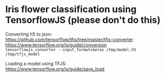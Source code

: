 # Iris flower classification using TensorflowJS (please don't do this)

Converting h5 to json: <br>
https://github.com/tensorflow/tfjs/tree/master/tfjs-converter <br>
https://www.tensorflow.org/js/guide/conversion <br>
`tensorflowjs_converter --input_format=keras /tmp/model.h5 /tmp/tfjs_model`

Loading a model using TFJS: <br>
https://www.tensorflow.org/js/guide/save_load


